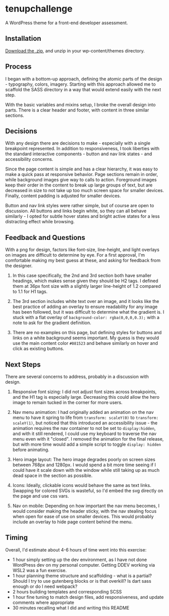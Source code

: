 # tenupchallenge

A WordPress theme for a front-end developer assessment.

## Installation

[Download the .zip](https://github.com/dknieriem/tenupchallenge/archive/refs/heads/main.zip), and unzip in your wp-content/themes directory.

## Process

I began with a bottom-up approach, defining the atomic parts of the design - typography, colors, imagery.
Starting with this approach allowed me to scaffold the SASS directory in a way that would extend easily with the next step.

With the basic variables and mixins setup, I broke the overall design into parts.
There is a clear header and footer, with content in three similar sections.

## Decisions

With any design there are decisions to make - especially with a single breakpoint represented. In addition to responsiveness, I took liberties with the standard interactive components - button and nav link states - and accessibility concerns.

Since the page content is simple and has a clear hierarchy, it was easy to make a quick pass at responsive behavior. Page sections remain in order, while background images give way to calls to action. Foreground images keep their order in the content to break up large groups of text, but are decreased in size to not take up too much screen space for smaller devices. Finally, content padding is adjusted for smaller devices.

Button and nav link styles were rather simple, but of course are open to discussion. All buttons and links begin white, so they can all behave similarly - I opted for subtle hover states and bright active states for a less distracting effect while browsing.

## Feedback and Questions

With a png for design, factors like font-size, line-height, and light overlays on images are difficult to determine by eye. For a first approval, I'm comfortable making my best guess at these, and asking for feedback from the designer.

1. In this case specifically, the 2nd and 3rd section both have smaller headings, which makes sense given they should be H2 tags. I defined them at 36px font size with a slightly larger line-height of 1.2 compared to 1.1 for H1 tags.

2. The 3rd section includes white text over an image, and it looks like the best practice of adding an overlay to ensure readability for any image has been followed, but it was difficult to determine what the gradient is. I stuck with a flat overlay of `background-color: rgba(0,0,0,0.3);` with a note to ask for the gradient definition.

3. There are no examples on this page, but defining styles for buttons and links on a white background seems important. My guess is they would use the main content color `#081523` and behave similarly on hover and click as existing buttons.

## Next Steps

There are several concerns to address, probably in a discussion with design.

1. Responsive font sizing: I did not adjust font sizes across breakpoints, and the H1 tag is especially large. Decreasing this could allow the hero image to remain tucked in the corner for more users.

2. Nav menu animation: I had originally added an animation on the nav menu to have it spring to life from `transform: scaleY(0)` to `transform: scaleY(1)`, but noticed that this introduced an accessibility issue - the animation requires the nav container to not be set to  `display:hidden`, and with it still rendered, I could use my keyboard to traverse the nav menu even with it "closed". I removed the animation for the final release, but with more time would add a simple script to toggle `display: hidden` before animating.

3. Hero image layout: The hero image degrades poorly on screen sizes between 768px and 1280px. I would spend a bit more time seeing if I could have it scale down with the window while still taking up as much dead space in the section as possible.

4. Icons: Ideally, clickable icons would behave the same as text links. Swapping for colored SVGs is wasteful, so I'd embed the svg directly on the page and use css vars.

5. Nav on mobile: Depending on how important the nav menu becomes, I would consider making the header sticky, with the nav stealing focus when open for ease of use on smaller devices. This would probably include an overlay to hide page content behind the menu.

## Timing

Overall, I'd estimate about 4-6 hours of time went into this exercise:

* 1 hour simply setting up the dev environment, as I have not done WordPress dev on my personal computer. Getting DDEV working via WSL2 was a fun exercise.
* 1 hour planning theme structure and scaffolding - what is a partial? Should I try to use gutenberg blocks or is that overkill? Is dart sass enough or do I need webpack?
* 2 hours building templates and corresponding SCSS
* 1 hour fine tuning to match design files, add responsiveness, and update comments where appropriate
* 30 minutes recalling what I did and writing this README
